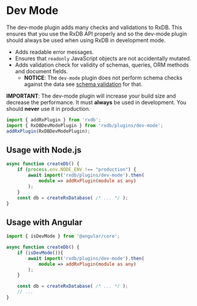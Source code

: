 # Dev Mode

The dev-mode plugin adds many checks and validations to RxDB.
This ensures that you use the RxDB API properly and so the dev-mode plugin should always be used when
using RxDB in development mode.

- Adds readable error messages.
- Ensures that `readonly` JavaScript objects are not accidentally mutated.
- Adds validation check for validity of schemas, queries, ORM methods and document fields.
  - **NOTICE**: The `dev-mode` plugin does not perform schema checks against the data see [schema validation](./schema-validation.md) for that.

**IMPORTANT**: The dev-mode plugin will increase your build size and decrease the performance. It must **always** be used in development. You should **never** use it in production.

```javascript
import { addRxPlugin } from 'rxdb';
import { RxDBDevModePlugin } from 'rxdb/plugins/dev-mode';
addRxPlugin(RxDBDevModePlugin);
```

## Usage with Node.js

```ts
async function createDb() {
    if (process.env.NODE_ENV !== "production") {
        await import('rxdb/plugins/dev-mode').then(
            module => addRxPlugin(module as any)
        );
    }
    const db = createRxDatabase( /* ... */ );
}
```


## Usage with Angular

```ts
import { isDevMode } from '@angular/core';

async function createDb() {
    if (isDevMode()){
        await import('rxdb/plugins/dev-mode').then(
            module => addRxPlugin(module as any)
        );
    }

    const db = createRxDatabase( /* ... */ );
    // ...
}

```
